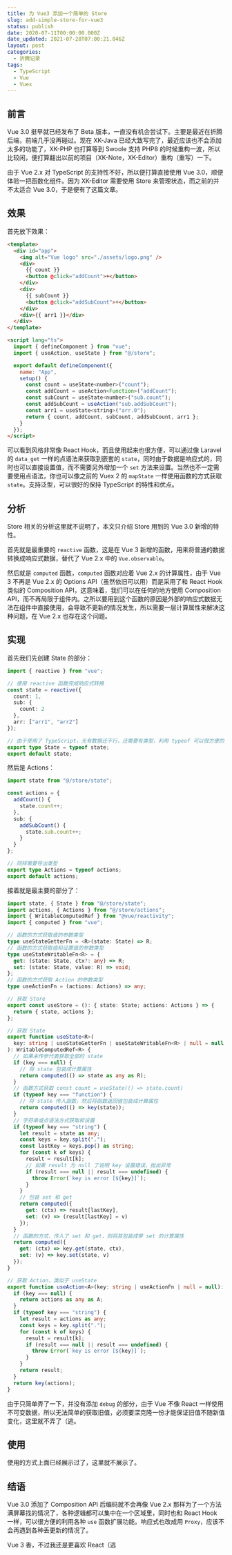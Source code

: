 ```yaml
---
title: 为 Vue3 添加一个简单的 Store
slug: add-simple-store-for-vue3
status: publish
date: 2020-07-11T00:00:00.000Z
date_updated: 2021-07-28T07:00:21.046Z
layout: post
categories:
  - 折腾记录
tags:
  - TypeScript
  - Vue
  - Vuex
---
```


## 前言

Vue 3.0 挺早就已经发布了 Beta 版本，一直没有机会尝试下。主要是最近在折腾后端，前端几乎没再碰过。现在 XK-Java 已经大致写完了，最近应该也不会添加太多的功能了，XK-PHP 也打算等到 Swoole 支持 PHP8 的时候重构一波，所以比较闲，便打算翻出以前的项目（XK-Note，XK-Editor）重构（重写）一下。

由于 Vue 2.x 对 TypeScript 的支持性不好，所以便打算直接使用 Vue 3.0，顺便体验一把函数化组件。因为 XK-Editor 需要使用 Store 来管理状态，而之前的并不太适合 Vue 3.0，于是便有了这篇文章。

## 效果

首先放下效果：

```html
<template>
  <div id="app">
    <img alt="Vue logo" src="./assets/logo.png" />
    <div>
      {{ count }}
      <button @click="addCount">+</button>
    </div>
    <div>
      {{ subCount }}
      <button @click="addSubCount">+</button>
    </div>
    <div>{{ arr1 }}</div>
  </div>
</template>

<script lang="ts">
  import { defineComponent } from "vue";
  import { useAction, useState } from "@/store";

  export default defineComponent({
    name: "App",
    setup() {
      const count = useState<number>("count");
      const addCount = useAction<Function>("addCount");
      const subCount = useState<number>("sub.count");
      const addSubCount = useAction("sub.addSubCount");
      const arr1 = useState<string>("arr.0");
      return { count, addCount, subCount, addSubCount, arr1 };
    }
  });
</script>
```

可以看到风格非常像 React Hook，而且使用起来也很方便，可以通过像 Laravel 的 `data_get` 一样的点语法来获取到嵌套的 `state`，同时由于数据是响应式的，同时也可以直接设置值，而不需要另外增加一个 `set` 方法来设置。当然也不一定需要使用点语法，你也可以像之前的 Vuex 2 的 `mapState` 一样使用函数的方式获取 `state`。支持泛型，可以很好的保持 TypeScript 的特性和优点。

## 分析

Store 相关的分析这里就不说明了，本文只介绍 Store 用到的 Vue 3.0 新增的特性。

首先就是最重要的 `reactive` 函数，这是在 Vue 3 新增的函数，用来将普通的数据转换成响应式数据，替代了 Vue 2.x 中的 `Vue.observable`。

然后就是 `computed` 函数，`computed` 函数对应着 Vue 2.x 的计算属性，由于 Vue 3 不再是 Vue 2.x 的 Options API（虽然依旧可以用）而是采用了和 React Hook 类似的 Composition API，这意味着，我们可以在任何的地方使用 Composition API，而不再局限于组件内。之所以要用到这个函数的原因是外部的响应式数据无法在组件中直接使用，会导致不更新的情况发生，所以需要一层计算属性来解决这种问题，在 Vue 2.x 也存在这个问题。

## 实现

首先我们先创建 State 的部分：

```typescript
import { reactive } from "vue";

// 使用 reactive 函数完成响应式转换
const state = reactive({
  count: 1,
  sub: {
    count: 2
  },
  arr: ["arr1", "arr2"]
});

// 由于使用了 TypeScript，光有数据还不行，还需要有类型，利用 typeof 可以很方便的获取对象的类型
export type State = typeof state;
export default state;
```

然后是 Actions：

```typescript
import state from "@/store/state";

const actions = {
  addCount() {
    state.count++;
  },
  sub: {
    addSubCount() {
      state.sub.count++;
    }
  }
};

// 同样需要导出类型
export type Actions = typeof actions;
export default actions;
```

接着就是最主要的部分了：

```typescript
import state, { State } from "@/store/state";
import actions, { Actions } from "@/store/actions";
import { WritableComputedRef } from "@vue/reactivity";
import { computed } from "vue";

// 函数的方式获取值的参数类型
type useStateGetterFn = <R>(state: State) => R;
// 函数的方式获取值和设置值的参数类型
type useStateWritableFn<R> = {
  get: (state: State, ctx?: any) => R;
  set: (state: State, value: R) => void;
};
// 函数的方式获取 Action 的参数类型
type useActionFn = (actions: Actions) => any;

// 获取 Store
export const useStore = (): { state: State; actions: Actions } => {
  return { state, actions };
};

// 获取 State
export function useState<R>(
  key: string | useStateGetterFn | useStateWritableFn<R> | null = null
): WritableComputedRef<R> {
  // 如果未传参代表获取全部的 state
  if (key === null) {
    // 将 state 包装成计算属性
    return computed(() => state as any as R);
  }
  // 函数方式获取 const count = useState(() => state.count)
  if (typeof key === "function") {
    // 将 state 传入函数，然后将函数返回值包装成计算属性
    return computed(() => key(state));
  }
  // 字符串或点语法方式获取和设置
  if (typeof key === "string") {
    let result = state as any;
    const keys = key.split(".");
    const lastKey = keys.pop() as string;
    for (const k of keys) {
      result = result[k];
      // 如果 result 为 null 了说明 key 设置错误，抛出异常
      if (result === null || result === undefined) {
        throw Error(`key is error [${key}]`);
      }
    }
    // 包装 set 和 get
    return computed({
      get: (ctx) => result[lastKey],
      set: (v) => (result[lastKey] = v)
    });
  }
  // 函数的方式，传入了 set 和 get，则将其包装成带 set 的计算属性
  return computed({
    get: (ctx) => key.get(state, ctx),
    set: (v) => key.set(state, v)
  });
}

// 获取 Action，类似于 useState
export function useAction<A>(key: string | useActionFn | null = null): A {
  if (key === null) {
    return actions as any as A;
  }
  if (typeof key === "string") {
    let result = actions as any;
    const keys = key.split(".");
    for (const k of keys) {
      result = result[k];
      if (result === null || result === undefined) {
        throw Error(`key is error [${key}]`);
      }
    }
    return result;
  }
  return key(actions);
}
```

由于只简单弄了一下，并没有添加 `debug` 的部分，由于 Vue 不像 React 一样使用不可变数据，所以无法简单的获取旧值，必须要深克隆一份才能保证旧值不随新值变化，这里就不弄了（逃。

## 使用

使用的方式上面已经展示过了，这里就不展示了。

## 结语

Vue 3.0 添加了 Composition API 后编码就不会再像 Vue 2.x 那样为了一个方法满屏幕找的情况了，各种逻辑都可以集中在一个区域里，同时也和 React Hook 一样，可以很方便的利用各种 `use` 函数扩展功能。响应式也改成用 `Proxy`，应该不会再遇到各种丢更新的情况了。

Vue 3 香，不过我还是更喜欢 React（逃
